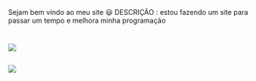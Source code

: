 <link type="text/css" rel="stylesheet" href="https://github.com/cauadasilva/caua/blob/main/style.css"
  
<div id="body"> Sejam bem vindo ao meu site 😃
DESCRIÇÃO : estou fazendo um site 
para passar um tempo e melhora minha programação </div>

<h1>
  
<a href="https://www.instagram.com/cauaaasantos/?hl=pt-br"><img src="https://img.shields.io/badge/Instagram-E4405F?style=for-the-badge&logo=instagram&logoColor=white" target="_blank"></a>
  
  
<a href="https://api.whatsapp.com/send?phone=5521987020575"><img src="https://img.shields.io/badge/WhatsApp-25D366?style=for-the-badge&logo=whatsapp&logoColor=white" target="_blank"></a>
</h1>
  

